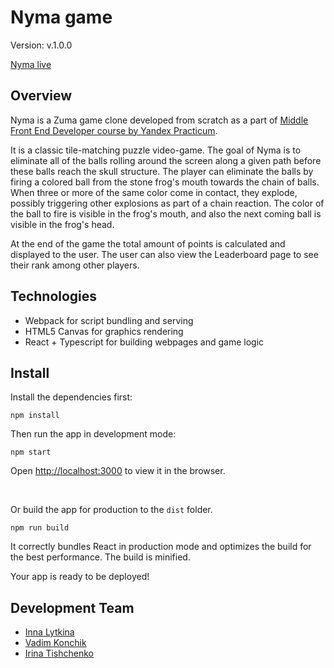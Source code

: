 # Nyma game

Version: v.1.0.0

[Nyma live](https://nyma-game.herokuapp.com/)

## Overview

Nyma is a Zuma game clone developed from scratch as a part of [Middle Front End Developer course by Yandex Practicum](https://praktikum.yandex.ru/middle-frontend/).

It is a classic tile-matching puzzle video-game. The goal of Nyma is to eliminate all of the balls rolling around the screen along a given path before these balls reach the skull structure. The player can eliminate the balls by firing a colored ball from the stone frog's mouth towards the chain of balls. When three or more of the same color come in contact, they explode, possibly triggering other explosions as part of a chain reaction. The color of the ball to fire is visible in the frog's mouth, and also the next coming ball is visible in the frog's head.

At the end of the game the total amount of points is calculated and displayed to the user. The user can also view the Leaderboard page to see their rank among other players.

## Technologies

  - Webpack for script bundling and serving
  - HTML5 Canvas for graphics rendering
  - React + Typescript for building webpages and game logic

## Install

Install the dependencies first:
```
npm install
```

Then run the app in development mode:
```
npm start
```
Open [http://localhost:3000](http://localhost:3000) to view it in the browser.

<br>

Or build the app for production to the `dist` folder.
```
npm run build
```
It correctly bundles React in production mode and optimizes the build for the best performance.
The build is minified.

Your app is ready to be deployed!

## Development Team
   - [Inna Lytkina](https://github.com/innayarantseva)
   - [Vadim Konchik](https://github.com/elfexor) 
   - [Irina Tishchenko](https://github.com/IrinaT1)
